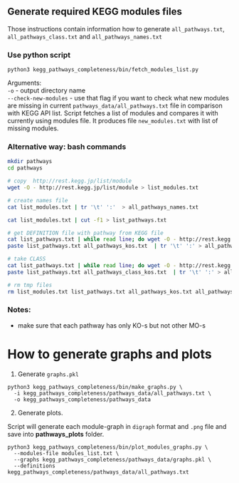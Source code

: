 ## Generate required KEGG modules files

Those instructions contain information how to generate `all_pathways.txt`, `all_pathways_class.txt` and `all_pathways_names.txt`

### Use python script

```commandline
python3 kegg_pathways_completeness/bin/fetch_modules_list.py 
```
Arguments: \
`-o` - output directory name \
`--check-new-modules` - use that flag if you want to check what new modules are missing in current `pathways_data/all_pathways.txt` file in comparison with KEGG API list. Script fetches a list of modules and compares it with currently using modules file. It produces file `new_modules.txt` with list of missing modules.

### Alternative way: bash commands
```bash
mkdir pathways
cd pathways

# copy  http://rest.kegg.jp/list/module 
wget -O - http://rest.kegg.jp/list/module > list_modules.txt

# create names file
cat list_modules.txt | tr '\t' ':'  > all_pathways_names.txt

cat list_modules.txt | cut -f1 > list_pathways.txt

# get DEFINITION file with pathway from KEGG file 
cat list_pathways.txt | while read line; do wget -O - http://rest.kegg.jp/get/$line | grep ^DEFINITION | cut -c 13-; done  > all_pathways_kos.txt
paste list_pathways.txt all_pathways_kos.txt  | tr '\t' ':' > all_pathways.txt

# take CLASS
cat list_pathways.txt | while read line; do wget -O - http://rest.kegg.jp/get/$line | grep ^CLASS | cut -c 13-; done  > all_pathways_class_kos.txt
paste list_pathways.txt all_pathways_class_kos.txt  | tr '\t' ':' > all_pathways_class.txt

# rm tmp files
rm list_modules.txt list_pathways.txt all_pathways_kos.txt all_pathways_class_kos.txt
```

### Notes:
- make sure that each pathway has only KO-s but not other MO-s

# How to generate graphs and plots

1. Generate `graphs.pkl`
```commandline
python3 kegg_pathways_completeness/bin/make_graphs.py \
  -i kegg_pathways_completeness/pathways_data/all_pathways.txt \
  -o kegg_pathways_completeness/pathways_data
```

2. Generate plots. 

Script will generate each module-graph in `digraph` format and `.png` file and save into **pathways_plots** folder.
```commandline
python3 kegg_pathways_completeness/bin/plot_modules_graphs.py \
  --modules-file modules_list.txt \
  --graphs kegg_pathways_completeness/pathways_data/graphs.pkl \
  --definitions kegg_pathways_completeness/pathways_data/all_pathways.txt
```

